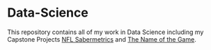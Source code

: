 # Data-Science
This repository contains all of my work in Data Science including my Capstone Projects [NFL Sabermetrics](https://github.com/SportsReiter12/Data-Science/tree/master/NFL%20Capstone%20Project) and [The Name of the Game](https://github.com/SportsReiter12/Data-Science/tree/master/Video%20Game%20Capstone%20Project).
